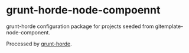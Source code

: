 # grunt-horde-node-compoennt

grunt-horde configuration package for projects seeded from gitemplate-node-component.

Processed by [grunt-horde](https://github.com/codeactual/grunt-horde).
